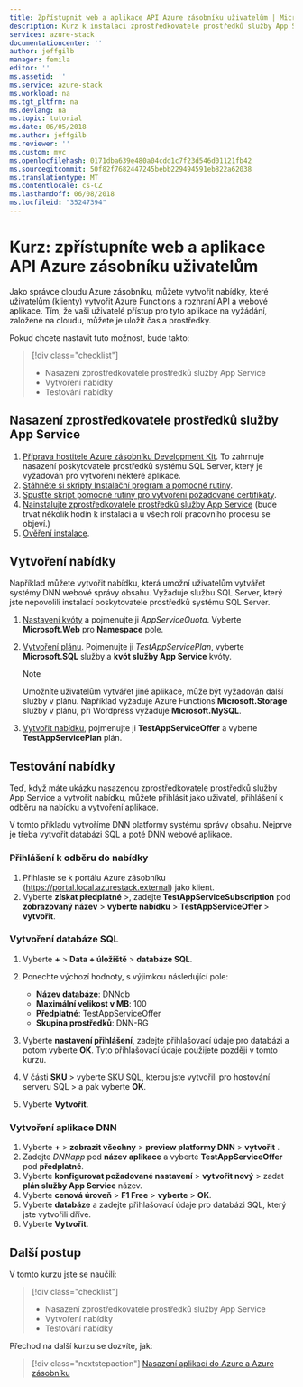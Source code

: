 ```yaml
---
title: Zpřístupnit web a aplikace API Azure zásobníku uživatelům | Microsoft Docs
description: Kurz k instalaci zprostředkovatele prostředků služby App Service a vytvoření nabízí, zásobník Azure uživatelům zadat možnost vytvářet webové aplikace nebo aplikace API.
services: azure-stack
documentationcenter: ''
author: jeffgilb
manager: femila
editor: ''
ms.assetid: ''
ms.service: azure-stack
ms.workload: na
ms.tgt_pltfrm: na
ms.devlang: na
ms.topic: tutorial
ms.date: 06/05/2018
ms.author: jeffgilb
ms.reviewer: ''
ms.custom: mvc
ms.openlocfilehash: 0171dba639e480a04cdd1c7f23d546d01121fb42
ms.sourcegitcommit: 50f82f7682447245bebb229494591eb822a62038
ms.translationtype: MT
ms.contentlocale: cs-CZ
ms.lasthandoff: 06/08/2018
ms.locfileid: "35247394"
---
```

# <a name="tutorial-make-web-and-api-apps-available-to-your-azure-stack-users"></a>Kurz: zpřístupníte web a aplikace API Azure zásobníku uživatelům

Jako správce cloudu Azure zásobníku, můžete vytvořit nabídky, které uživatelům (klienty) vytvořit Azure Functions a rozhraní API a webové aplikace. Tím, že vaši uživatelé přístup pro tyto aplikace na vyžádání, založené na cloudu, můžete je uložit čas a prostředky.

Pokud chcete nastavit tuto možnost, bude takto:

> [!div class="checklist"]
> * Nasazení zprostředkovatele prostředků služby App Service
> * Vytvoření nabídky
> * Testování nabídky

## <a name="deploy-the-app-service-resource-provider"></a>Nasazení zprostředkovatele prostředků služby App Service

1. [Příprava hostitele Azure zásobníku Development Kit](azure-stack-app-service-before-you-get-started.md). To zahrnuje nasazení poskytovatele prostředků systému SQL Server, který je vyžadován pro vytvoření některé aplikace.
2. [Stáhněte si skripty Instalační program a pomocné rutiny](azure-stack-app-service-deploy.md).
3. [Spusťte skript pomocné rutiny pro vytvoření požadované certifikáty](azure-stack-app-service-deploy.md).
4. [Nainstalujte zprostředkovatele prostředků služby App Service](azure-stack-app-service-deploy.md) (bude trvat několik hodin k instalaci a u všech rolí pracovního procesu se objeví.)
5. [Ověření instalace](azure-stack-app-service-deploy.md#validate-the-app-service-on-azure-stack-installation).

## <a name="create-an-offer"></a>Vytvoření nabídky

Například můžete vytvořit nabídku, která umožní uživatelům vytvářet systémy DNN webové správy obsahu. Vyžaduje službu SQL Server, který jste nepovolili instalací poskytovatele prostředků systému SQL Server.

1.  [Nastavení kvóty](azure-stack-setting-quotas.md) a pojmenujte ji *AppServiceQuota*. Vyberte **Microsoft.Web** pro **Namespace** pole.
2.  [Vytvoření plánu](azure-stack-create-plan.md). Pojmenujte ji *TestAppServicePlan*, vyberte **Microsoft.SQL** služby a **kvót služby App Service** kvóty.

    > [!NOTE]
    > Umožníte uživatelům vytvářet jiné aplikace, může být vyžadován další služby v plánu. Například vyžaduje Azure Functions **Microsoft.Storage** služby v plánu, při Wordpress vyžaduje **Microsoft.MySQL**.

3.  [Vytvořit nabídku](azure-stack-create-offer.md), pojmenujte ji **TestAppServiceOffer** a vyberte **TestAppServicePlan** plán.

## <a name="test-the-offer"></a>Testování nabídky

Teď, když máte ukázku nasazenou zprostředkovatele prostředků služby App Service a vytvořit nabídku, můžete přihlásit jako uživatel, přihlášení k odběru na nabídku a vytvoření aplikace.

V tomto příkladu vytvoříme DNN platformy systému správy obsahu. Nejprve je třeba vytvořit databázi SQL a poté DNN webové aplikace.

### <a name="subscribe-to-the-offer"></a>Přihlášení k odběru do nabídky

1. Přihlaste se k portálu Azure zásobníku (https://portal.local.azurestack.external) jako klient.
2. Vyberte **získat předplatné** >, zadejte **TestAppServiceSubscription** pod **zobrazovaný název** > **vyberte nabídku**  >  **TestAppServiceOffer** > **vytvořit**.

### <a name="create-a-sql-database"></a>Vytvoření databáze SQL

1. Vyberte **+**  >  **Data + úložiště** > **databáze SQL**.
2. Ponechte výchozí hodnoty, s výjimkou následující pole:

    - **Název databáze**: DNNdb
    - **Maximální velikost v MB**: 100
    - **Předplatné**: TestAppServiceOffer
    - **Skupina prostředků**: DNN-RG

3. Vyberte **nastavení přihlášení**, zadejte přihlašovací údaje pro databázi a potom vyberte **OK**. Tyto přihlašovací údaje použijete později v tomto kurzu.
4. V části **SKU** > vyberte SKU SQL, kterou jste vytvořili pro hostování serveru SQL > a pak vyberte **OK**.
5. Vyberte **Vytvořit**.

### <a name="create-a-dnn-app"></a>Vytvoření aplikace DNN

1. Vyberte **+**  >  **zobrazit všechny** > **preview platformy DNN** > **vytvořit** .
2. Zadejte *DNNapp* pod **název aplikace** a vyberte **TestAppServiceOffer** pod **předplatné**.
3. Vyberte **konfigurovat požadované nastavení** > **vytvořit nový** > zadat **plán služby App Service** název.
4. Vyberte **cenová úroveň** > **F1 Free** > **vyberte** > **OK**.
5. Vyberte **databáze** a zadejte přihlašovací údaje pro databázi SQL, který jste vytvořili dříve.
6. Vyberte **Vytvořit**.

## <a name="next-steps"></a>Další postup

V tomto kurzu jste se naučili:

> [!div class="checklist"]
> * Nasazení zprostředkovatele prostředků služby App Service
> * Vytvoření nabídky
> * Testování nabídky

Přechod na další kurzu se dozvíte, jak:

> [!div class="nextstepaction"]
> [Nasazení aplikací do Azure a Azure zásobníku](user/azure-stack-solution-pipeline.md)
